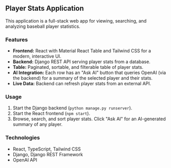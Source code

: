 ## Player Stats Application

This application is a full-stack web app for viewing, searching, and analyzing baseball player statistics.

### Features
- **Frontend:** React with Material React Table and Tailwind CSS for a modern, interactive UI.
- **Backend:** Django REST API serving player stats from a database.
- **Table:** Paginated, sortable, and filterable table of player stats.
- **AI Integration:** Each row has an "Ask AI" button that queries OpenAI (via the backend) for a summary of the selected player and their stats.
- **Live Data:** Backend can refresh player stats from an external API.

### Usage
1. Start the Django backend (`python manage.py runserver`).
2. Start the React frontend (`npm start`).
3. Browse, search, and sort player stats. Click "Ask AI" for an AI-generated summary of any player.

### Technologies
- React, TypeScript, Tailwind CSS
- Django, Django REST Framework
- OpenAI API
